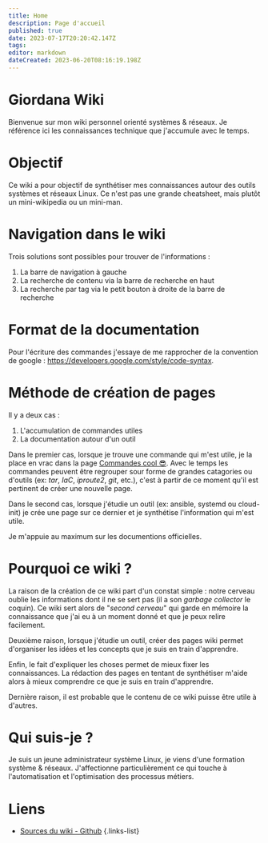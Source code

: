 ```yaml
---
title: Home
description: Page d'accueil
published: true
date: 2023-07-17T20:20:42.147Z
tags: 
editor: markdown
dateCreated: 2023-06-20T08:16:19.198Z
---
```


# Giordana Wiki
Bienvenue sur mon wiki personnel orienté systèmes & réseaux. Je référence ici les connaissances technique que j'accumule avec le temps.

# Objectif
Ce wiki a pour objectif de synthétiser mes connaissances autour des outils systèmes et réseaux Linux. Ce n'est pas une grande cheatsheet, mais plutôt un mini-wikipedia ou un mini-man.

# Navigation dans le wiki
Trois solutions sont possibles pour trouver de l'informations :
1. La barre de navigation à gauche
2. La recherche de contenu via la barre de recherche en haut
3. La recherche par tag via le petit bouton à droite de la barre de recherche

# Format de la documentation
Pour l'écriture des commandes j'essaye de me rapprocher de la convention de google : https://developers.google.com/style/code-syntax.

# Méthode de création de pages
Il y a deux cas  :
1. L'accumulation de commandes utiles
2. La documentation autour d'un outil

Dans le premier cas, lorsque je trouve une commande qui m'est utile, je la place en vrac dans la page [Commandes cool 😎](/cool-commands). Avec le temps les commandes peuvent être regrouper sour forme de grandes catagories ou d'outils (ex: *tar*, *IaC*, *iproute2*, *git*, etc.), c'est à partir de ce moment qu'il est pertinent de créer une nouvelle page.

Dans le second cas, lorsque j'étudie un outil (ex: ansible, systemd ou cloud-init) je crée une page sur ce dernier et je synthétise l'information qui m'est utile.

Je m'appuie au maximum sur les documentions officielles.

# Pourquoi ce wiki ?
La raison de la création de ce wiki part d'un constat simple : notre cerveau oublie les informations dont il ne se sert pas (il a son *garbage collector* le coquin). Ce wiki sert alors de "*second cerveau*" qui garde en mémoire la connaissance que j'ai eu à un moment donné et que je peux relire facilement.

Deuxième raison, lorsque j'étudie un outil, créer des pages wiki permet d'organiser les idées et les concepts que je suis en train d'apprendre.

Enfin, le fait d'expliquer les choses permet de mieux fixer les connaissances. La rédaction des pages en tentant de synthétiser m'aide alors à mieux comprendre ce que je suis en train d'apprendre.

Dernière raison, il est probable que le contenu de ce wiki puisse être utile à d'autres.


# Qui suis-je ?
Je suis un jeune administrateur système Linux, je viens d'une formation système & réseaux. J'affectionne particulièrement ce qui touche à l'automatisation et l'optimisation des processus métiers.

# Liens
- [Sources du wiki - Github](https://github.com/danaelg/giordana-wiki)
{.links-list}